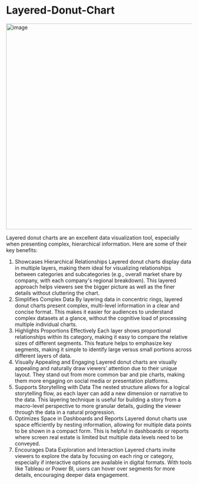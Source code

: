 # Layered-Donut-Chart



<img width="558" alt="image" src="https://github.com/user-attachments/assets/f037c382-8b8f-4aec-924d-99797eebd8f9">

Layered donut charts are an excellent data visualization tool, especially when presenting complex, hierarchical information. Here are some of their key benefits:

1. Showcases Hierarchical Relationships
Layered donut charts display data in multiple layers, making them ideal for visualizing relationships between categories and subcategories (e.g., overall market share by company, with each company's regional breakdown).
This layered approach helps viewers see the bigger picture as well as the finer details without cluttering the chart.
2. Simplifies Complex Data
By layering data in concentric rings, layered donut charts present complex, multi-level information in a clear and concise format.
This makes it easier for audiences to understand complex datasets at a glance, without the cognitive load of processing multiple individual charts.
3. Highlights Proportions Effectively
Each layer shows proportional relationships within its category, making it easy to compare the relative sizes of different segments.
This feature helps to emphasize key segments, making it simple to identify large versus small portions across different layers of data.
4. Visually Appealing and Engaging
Layered donut charts are visually appealing and naturally draw viewers’ attention due to their unique layout.
They stand out from more common bar and pie charts, making them more engaging on social media or presentation platforms.
5. Supports Storytelling with Data
The nested structure allows for a logical storytelling flow, as each layer can add a new dimension or narrative to the data.
This layering technique is useful for building a story from a macro-level perspective to more granular details, guiding the viewer through the data in a natural progression.
6. Optimizes Space in Dashboards and Reports
Layered donut charts use space efficiently by nesting information, allowing for multiple data points to be shown in a compact form.
This is helpful in dashboards or reports where screen real estate is limited but multiple data levels need to be conveyed.
7. Encourages Data Exploration and Interaction
Layered charts invite viewers to explore the data by focusing on each ring or category, especially if interactive options are available in digital formats.
With tools like Tableau or Power BI, users can hover over segments for more details, encouraging deeper data engagement.
